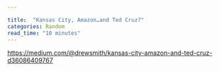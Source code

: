 ```yaml
---

title:  "Kansas City, Amazon…and Ted Cruz?"
categories: Random
read_time: "10 minutes"
---
```


<a href="https://medium.com/@drewsmith/kansas-city-amazon-and-ted-cruz-d36086409767">https://medium.com/@drewsmith/kansas-city-amazon-and-ted-cruz-d36086409767</a>
